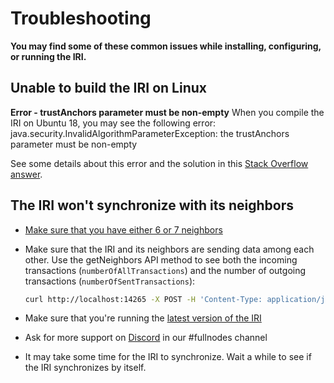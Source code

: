 # Troubleshooting

**You may find some of these common issues while installing, configuring, or running the IRI.**

## Unable to build the IRI on Linux

**Error - trustAnchors parameter must be non-empty**
When you compile the IRI on Ubuntu 18, you may see the following error:
    java.security.InvalidAlgorithmParameterException: the trustAnchors parameter must be non-empty

See some details about this error and the solution in this [Stack Overflow answer](https://stackoverflow.com/questions/6784463/error-trustanchors-parameter-must-be-non-empty).

## The IRI won't synchronize with its neighbors

* [Make sure that you have either 6 or 7 neighbors](../how-to-guides/find-neighbor-iri-nodes.md)

* Make sure that the IRI and its neighbors are sending data among each other. Use the getNeighbors API method to see both the incoming transactions (`numberOfAllTransactions`) and the number of outgoing transactions (`numberOfSentTransactions`):
    ```bash
    curl http://localhost:14265 -X POST -H 'Content-Type: application/json' -H 'X-IOTA-API-Version: 1' -d '{"command": "getNeighbors"}'
    ```
* Make sure that you're running the [latest version of the IRI](https://github.com/iotaledger/iri/releases)

* Ask for more support on [Discord](https://discordapp.com/invite/fNGZXvh) in our #fullnodes channel

* It may take some time for the IRI to synchronize. Wait a while to see if the IRI synchronizes by itself.